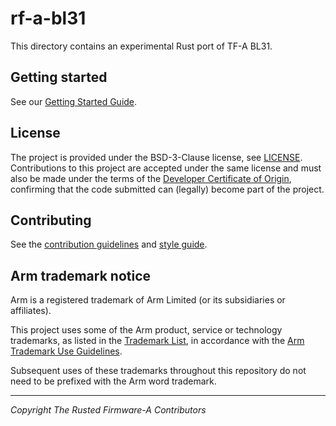 # rf-a-bl31

This directory contains an experimental Rust port of TF-A BL31.

## Getting started

See our [Getting Started Guide][3].

## License

The project is provided under the BSD-3-Clause license, see [LICENSE][4]. Contributions to this
project are accepted under the same license and must also be made under the terms of the
[Developer Certificate of Origin][5], confirming that the code submitted can (legally) become part
of the project.

## Contributing

See the [contribution guidelines](docs/CONTRIBUTING.md) and [style guide](docs/style-guide.md).

## Arm trademark notice

Arm is a registered trademark of Arm Limited (or its subsidiaries or affiliates).

This project uses some of the Arm product, service or technology trademarks, as listed in the
[Trademark List][1], in accordance with the [Arm Trademark Use Guidelines][2].

Subsequent uses of these trademarks throughout this repository do not need to be prefixed with the
Arm word trademark.

[1]: https://www.arm.com/company/policies/trademarks/arm-trademark-list
[2]: https://www.arm.com/company/policies/trademarks/guidelines-trademarks
[3]: doc/getting-started.md
[4]: ./LICENSE
[5]: https://developercertificate.org

---

_Copyright The Rusted Firmware-A Contributors_

